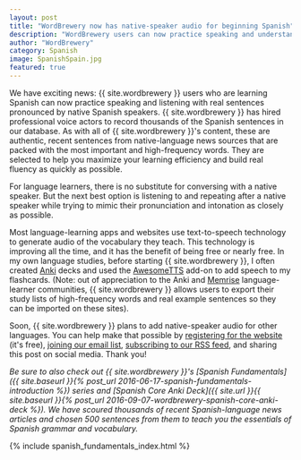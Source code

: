 ```yaml
---
layout: post
title: "WordBrewery now has native-speaker audio for beginning Spanish"
description: "WordBrewery users can now practice speaking and understanding Spanish with sentences recorded by native-speaker voice actors."
author: "WordBrewery"
category: Spanish
image: SpanishSpain.jpg
featured: true
---
```


We have exciting news: {{ site.wordbrewery }} users who are learning Spanish can now practice speaking and listening with real sentences pronounced by native Spanish speakers. {{ site.wordbrewery }} has hired professional voice actors to record thousands of the Spanish sentences in our database. As with all of {{ site.wordbrewery }}'s content, these are authentic, recent sentences from native-language news sources that are packed with the most important and high-frequency words. They are selected to help you maximize your learning efficiency and build real fluency as quickly as possible.

For language learners, there is no substitute for conversing with a native speaker. But the next best option is listening to and repeating after a native speaker while trying to mimic their pronunciation and intonation as closely as possible.

Most language-learning apps and websites use text-to-speech technology to generate audio of the vocabulary they teach. This technology is improving all the time, and it  has the benefit of being free or nearly free. In my own language studies, before starting {{ site.wordbrewery }}, I often created [Anki](http://ankisrs.net) decks and used the [AwesomeTTS](http://ankiatts.appspot.com/) add-on to add speech to my flashcards. (Note: out of appreciation to the Anki and [Memrise](http://memrise.com) language-learner communities, {{ site.wordbrewery }} allows users to export their study lists of high-frequency words and real example sentences so they can be imported on these sites).

Soon, {{ site.wordbrewery }} plans to add native-speaker audio for other languages. You can help make that possible by [registering for the website](https://wordbrewery.com/user/register) (it's free), [joining our email list](http://goo.gl/pTPRvb), [subscribing to our RSS feed](http://goo.gl/fb/wz5pgM), and sharing this post on social media. Thank you!

*Be sure to also check out {{ site.wordbrewery }}'s [Spanish Fundamentals]({{ site.baseurl }}{% post_url 2016-06-17-spanish-fundamentals-introduction %}) series and [Spanish Core Anki Deck]({{ site.url }}{{ site.baseurl }}{% post_url 2016-09-07-wordbrewery-spanish-core-anki-deck %}). We have scoured thousands of recent Spanish-language news articles and chosen 500 sentences from them to teach you the essentials of Spanish grammar and vocabulary.*

{% include spanish_fundamentals_index.html %}
